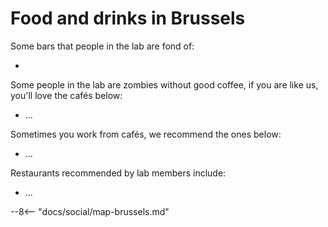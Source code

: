 # Food and drinks in Brussels
<!--
 WHEN UPDATED, please also update the map.md file with the new locations.
 example: 
 NAME,type,LAT,LON,URL
 Malz,bar,50.8799407,4.6979099,https://maps.app.goo.gl/9fJxF2T5ZEFBVTpy7

 Types are: bar,cafe,restaurant
 -->

Some bars that people in the lab are fond of:

-   

Some people in the lab are zombies without good coffee, if you are like us, you'll love the cafés below:

-   ...

Sometimes you work from cafés, we recommend the ones below: 

-   ...

Restaurants recommended by lab members include:

- ...

--8<-- "docs/social/map-brussels.md"